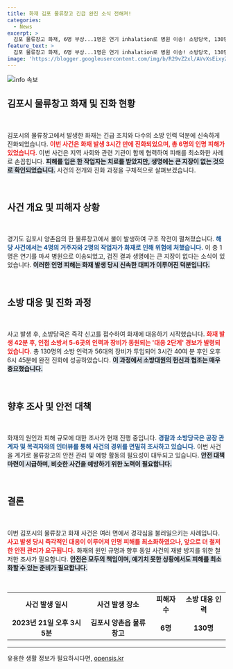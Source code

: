 ```yaml
---
title: 화재 김포 물류창고 긴급 완진 소식 전해져!
categories:
  - News
excerpt: >
  김포 물류창고 화재, 6명 부상...1명은 연기 inhalation로 병원 이송! 소방당국, 130명 투입해 3시간 만에 진화 성공. 사고 원인과 피해 규모는 조사 중! 클릭하셔서 더 많은 내용을 확인하세요!
feature_text: >
  김포 물류창고 화재, 6명 부상...1명은 연기 inhalation로 병원 이송! 소방당국, 130명 투입해 3시간 만에 진화 성공. 사고 원인과 피해 규모는 조사 중! 클릭하셔서 더 많은 내용을 확인하세요!
image: 'https://blogger.googleusercontent.com/img/b/R29vZ2xl/AVvXsEixyZcFfHzMRdzZMjFBmAUKJYCLCGyLL1o632UiGVXcaFdKo_bkvkuCioo0uUKlGfBVcT3P84aROyZIXSBEx3Aw5nCQ3pTgDom1WDC4m8eifvWiAmWEEVb4x6G_l8C0QH225ldMjyaFvpxGEBGNO37VmDTDMHGhJPq73UglMfDca1-0aw/s1600/blogspot.png'
---
```


<p><img src="https://blogger.googleusercontent.com/img/b/R29vZ2xl/AVvXsEixyZcFfHzMRdzZMjFBmAUKJYCLCGyLL1o632UiGVXcaFdKo_bkvkuCioo0uUKlGfBVcT3P84aROyZIXSBEx3Aw5nCQ3pTgDom1WDC4m8eifvWiAmWEEVb4x6G_l8C0QH225ldMjyaFvpxGEBGNO37VmDTDMHGhJPq73UglMfDca1-0aw/s1600/blogspot.png" alt="info 속보" /></p>

<h2 data-ke-size="size26">김포시 물류창고 화재 및 진화 현황</h2>

<p data-ke-size="size16">&nbsp;</p>

<p>김포시의 물류창고에서 발생한 화재는 긴급 조치와 다수의 소방 인력 덕분에 신속하게 진화되었습니다. <b><span style="color: #ee2323;">이번 사건은 화재 발생 3시간 만에 진화되었으며, 총 6명의 인명 피해가 있었습니다.</span></b> 이번 사건은 지역 사회와 관련 기관이 함께 협력하여 피해를 최소화한 사례로 손꼽힙니다. <b><span style="background-color: #21538527;">피해를 입은 한 작업자는 치료를 받았지만, 생명에는 큰 지장이 없는 것으로 확인되었습니다.</span></b> 사건의 전개와 진화 과정을 구체적으로 살펴보겠습니다.</p>

<p data-ke-size="size16">&nbsp;</p>

<h2 data-ke-size="size26">사건 개요 및 피해자 상황</h2>

<p data-ke-size="size16">&nbsp;</p>

<p>경기도 김포시 양촌읍의 한 물류창고에서 불이 발생하여 구조 작전이 펼쳐졌습니다. <b><span style="color: #1a5490;">해당 사건에서는 4명의 거주자와 2명의 작업자가 화재로 인해 위험에 처했습니다.</span></b> 이 중 1명은 연기를 마셔 병원으로 이송되었고, 검진 결과 생명에는 큰 지장이 없다는 소식이 있었습니다. <b><span style="background-color: #21538527;">이러한 인명 피해는 화재 발생 당시 신속한 대피가 이루어진 덕분입니다.</span></b> </p>

<p data-ke-size="size16">&nbsp;</p>

<h2 data-ke-size="size26">소방 대응 및 진화 과정</h2>

<p data-ke-size="size16">&nbsp;</p>

<p>사고 발생 후, 소방당국은 즉각 신고를 접수하여 화재에 대응하기 시작했습니다. <b><span style="color: #ee2323;">화재 발생 42분 후, 인접 소방서 5-6곳의 인력과 장비가 동원되는 '대응 2단계' 경보가 발령되었습니다.</span></b> 총 130명의 소방 인력과 56대의 장비가 투입되어 3시간 40여 분 후인 오후 6시 45분에 완전 진화에 성공하였습니다. <b><span style="background-color: #21538527;">이 과정에서 소방대원의 헌신과 협조는 매우 중요했습니다.</span></b> </p>

<p data-ke-size="size16">&nbsp;</p>

<h2 data-ke-size="size26">향후 조사 및 안전 대책</h2>

<p data-ke-size="size16">&nbsp;</p>

<p>화재의 원인과 피해 규모에 대한 조사가 현재 진행 중입니다. <b><span style="color: #1a5490;">경찰과 소방당국은 공장 관계자 및 목격자와의 인터뷰를 통해 사건의 경위를 면밀히 조사하고 있습니다.</span></b> 이번 사건을 계기로 물류창고의 안전 관리 및 예방 활동의 필요성이 대두되고 있습니다. <b><span style="background-color: #21538527;">안전 대책 마련이 시급하며, 비슷한 사건을 예방하기 위한 노력이 필요합니다.</span></b> </p>

<p data-ke-size="size16">&nbsp;</p>

<h2 data-ke-size="size26">결론</h2>

<p data-ke-size="size16">&nbsp;</p>

<p>이번 김포시의 물류창고 화재 사건은 여러 면에서 경각심을 불러일으키는 사례입니다. <b><span style="color: #ee2323;">사고 발생 당시 즉각적인 대응이 이루어져 인명 피해를 최소화하였으나, 앞으로 더 철저한 안전 관리가 요구됩니다.</span></b> 화재의 원인 규명과 향후 동일 사건의 재발 방지를 위한 철저한 조사가 필요합니다. <b><span style="background-color: #21538527;">안전은 모두의 책임이며, 예기치 못한 상황에서도 피해를 최소화할 수 있는 준비가 필요합니다.</span></b></p>

<p data-ke-size="size16">&nbsp;</p>

<table>
  <tr>
    <td style="text-align: center; height: 17px;"><b>사건 발생 일시</b></td>
    <td style="text-align: center; height: 17px;"><b>사건 발생 장소</b></td>
    <td style="text-align: center; height: 17px;"><b>피해자 수</b></td>
    <td style="text-align: center; height: 17px;"><b>소방 대응 인력</b></td>
  </tr>
  <tr>
    <td style="text-align: center; height: 17px;"><b>2023년 21일 오후 3시 5분</b></td>
    <td style="text-align: center; height: 17px;"><b>김포시 양촌읍 물류창고</b></td>
    <td style="text-align: center; height: 17px;"><b>6명</b></td>
    <td style="text-align: center; height: 17px;"><b>130명</b></td>
  </tr>
</table>

<hr>
유용한 생활 정보가 필요하시다면, <a href="https://opensis.kr" rel="dofollow">opensis.kr</a>


